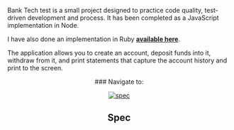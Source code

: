 Bank Tech test is a small project designed to practice code quality, test-driven development and process. It has been completed as a JavaScript implementation in Node.

I have also done an implementation in Ruby **[available here]**.

The application allows you to create an account, deposit funds into it, withdraw from it, and print statements that capture the account history and print to the screen.

<div align="center">
  ### Navigate to:
  
  [![spec](https://img.shields.io/badge/-Spec-blue)](#spec)
  
<div>
  
## Spec

<!-- project link -->
[available here]: https://github.com/Sumner1185/BankTechTest
